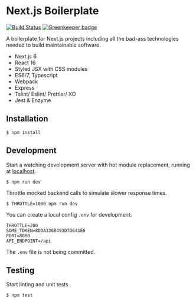 # Next.js Boilerplate

[![Build Status](https://api.travis-ci.org/nerdsofalltrades/next6-boilerplate.svg?branch=master)](https://travis-ci.org/nerdsofalltrades/next6-boilerplate) [![Greenkeeper badge](https://badges.greenkeeper.io/nerdsofalltrades/next6-boilerplate.svg)](https://greenkeeper.io/)

A boilerplate for Next.js projects including all the bad-ass technologies
needed to build maintainable software.

* Next.js 6
* React 16
* Styled JSX with CSS modules
* ES6/7, Typescript
* Webpack
* Express
* Tslint/ Eslint/ Prettier/ XO
* Jest & Enzyme

## Installation

```
$ npm install
```

## Development

Start a watching development server with hot module replacement, running at [localhost](http://localhost:3000).

```
$ npm run dev
```

Throttle mocked backend calls to simulate slower response times.

```
$ THROTTLE=1000 npm run dev
```

You can create a local config `.env` for development:

```
THROTTLE=200
SOME_TOKEN=8D3A3368493D7D641E6
PORT=8080
API_ENDPOINT=/api
```

The `.env` file is not being committed.

## Testing

Start linting and unit tests.

```
$ npm test
```
